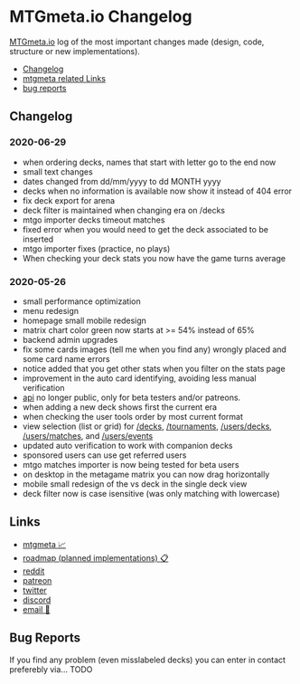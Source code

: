 # MTGmeta.io Changelog

[MTGmeta.io](https://mtgmeta.io) log of the most important changes made (design, code, structure or new implementations).

- [Changelog](#changelog)
- [mtgmeta related Links](#links)
- [bug reports](#bugreports)

## Changelog

### 2020-06-29
* when ordering decks, names that start with letter go to the end now
* small text changes
* dates changed from dd/mm/yyyy to dd MONTH yyyy
* decks when no information is available now show it instead of 404 error
* fix deck export for arena
* deck filter is maintained when changing era on /decks
* mtgo importer decks timeout matches
* fixed error when you would need to get the deck associated to be inserted
* mtgo importer fixes (practice, no plays)
* When checking your deck stats you now have the game turns average

### 2020-05-26
* small performance optimization
* menu redesign
* homepage small mobile redesign
* matrix chart color green now starts at >= 54% instead of 65%
* backend admin upgrades
* fix some cards images (tell me when you find any) wrongly placed and some card name errors
* notice added that you get other stats when you filter on the stats page
* improvement in the auto card identifying, avoiding less manual verification
* [api](https://mtgmeta.io/api) no longer public, only for beta testers and/or patreons.
* when adding a new deck shows first the current era
* when checking the user tools order by most current format
* view selection (list or grid) for [/decks](https://mtgmeta.io/decks), [/tournaments](https://mtgmeta.io/tournaments), [/users/decks](https://mtgmeta.io/users/decks), [/users/matches](https://mtgmeta.io/users/matches), and [/users/events](https://mtgmeta.io/users/events)
* updated auto verification to work with companion decks
* sponsored users can use get referred users
* mtgo matches importer is now being tested for beta users
* on desktop in the metagame matrix you can now drag horizontally
* mobile small redesign of the vs deck in the single deck view
* deck filter now is case isensitive (was only matching with lowercase)

## Links

* [mtgmeta :chart_with_upwards_trend:](https://mtgmeta.io)
* [roadmap (planned implementations) :clipboard:]()
* [reddit]() 
* [patreon]()
* [twitter]() 
* [discord]()
* [email :email:]()

## Bug Reports

If you find any problem (even misslabeled decks) you can enter in contact preferebly via... TODO
